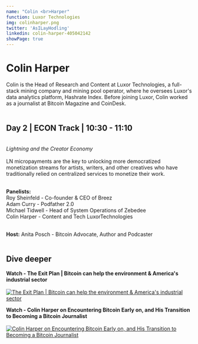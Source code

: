```yaml
---
name: "Colin <br>Harper"
function: Luxor Technologies
img: colinharper.png
twitter: 'AsILayHodling'
linkedin: colin-harper-405042142
showPage: true
---
```


# Colin Harper
 
Colin is the Head of Research and Content at Luxor Technologies, a full-stack mining company and mining pool operator, where he oversees Luxor's data analytics platform, Hashrate Index. Before joining Luxor, Colin worked as a journalist at Bitcoin Magazine and CoinDesk. 
<br><br>

## Day 2 | ECON Track | 10:30 - 11:10
<br>
<i>Lightning and the Creator Economy</i><br><br>
LN micropayments are the key to unlocking more democratized monetization streams for artists, writers, and other creatives who have traditionally relied on centralized services to monetize their work.<br><br>

<b>Panelists:</b><br>
Roy Sheinfeld - Co-founder & CEO of Breez<br>
Adam Curry - Podfather 2.0<br>
Michael Tidwell - Head of System Operations of Zebedee<br>
Colin Harper - Content and Tech LuxorTechnologies<br><br>

<b>Host:</b> Anita Posch - Bitcoin Advocate, Author and Podcaster
<br><br>

## Dive deeper


<div class="grid grid-cols-1 md:grid-cols-2 gap-5">
<div class="p-3 my-2">

**Watch - The Exit Plan | Bitcoin can help the environment & America's industrial sector** <br><br>
[ ![The Exit Plan | Bitcoin can help the environment & America's industrial sector](/2022/content/colin_exit.png)](https://www.youtube.com/watch?v=hxOL74_greI/)
</div>

<div class="p-3 my-2">

**Watch - Colin Harper on Encountering Bitcoin Early on, and His Transition to Becoming a Bitcoin Journalist** <br><br>
[ ![Colin Harper on Encountering Bitcoin Early on, and His Transition to Becoming a Bitcoin Journalist](/2022/content/colin_early.png)](https://www.youtube.com/watch?v=YnTC1AEWyh0/)
</div>

</div>

<br>


